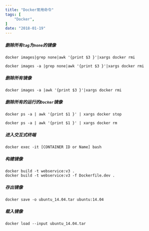 ```yaml
---
title: "Docker常用命令"
tags: [
    "Docker",
]
date: "2018-01-19"
---
```



##### 删除所有`tag`为`none`的镜像
```shell
docker images|grep none|awk '{print $3 }'|xargs docker rmi

docker images -a |grep none|awk '{print $3 }'|xargs docker rmi
```
##### 删除所有镜像
```shell
docker images -a |awk '{print $3 }'|xargs docker rmi
```
##### 删除所有的运行的`Docker`镜像
```shell
docker ps -a | awk '{print $1 }' | xargs docker stop

docker ps -a | awk '{print $1 }' | xargs docker rm 
```
##### 进入交互式终端
```shell
docker exec -it [CONTAINER ID or Name] bash
```
##### 构建镜像
```shell
docker build -t webservice:v3 .
docker build -t webservice:v3 -f Dockerfile.dev .
```
##### 存出镜像
```shell
docker save -o ubuntu_14.04.tar ubuntu:14.04
```
##### 载入镜像
```shell
docker load --input ubuntu_14.04.tar
```